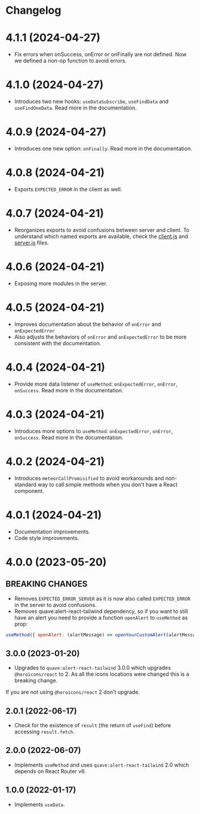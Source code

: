 # Changelog

# 4.1.1 (2024-04-27)

- Fix errors when onSuccess, onError or onFinally are not defined. Now we defined a non-op function to avoid errors.

# 4.1.0 (2024-04-27)

- Introduces two new hooks: `useDataSubscribe`, `useFindData` and `useFindOneData`. Read more in the documentation.

# 4.0.9 (2024-04-27)

- Introduces one new option: `onFinally`. Read more in the documentation.

# 4.0.8 (2024-04-21)

- Exports `EXPECTED_ERROR` in the client as well.

# 4.0.7 (2024-04-21)

- Reorganizes exports to avoid confusions between server and client. To 
  understand which named exports are available, check the 
 [client.js](./client.js) and [server.js](./server.js) files.

# 4.0.6 (2024-04-21)

- Exposing more modules in the server.

# 4.0.5 (2024-04-21)

- Improves documentation about the behavior of `onError` and `onExpectedError`
- Also adjusts the behaviors of `onError` and `onExpectedError` to be more  
  consistent with the documentation.

# 4.0.4 (2024-04-21)

- Provide more data listener of `useMethod`: `onExpectedError`, `onError`, 
  `onSuccess`. Read more in the documentation.

# 4.0.3 (2024-04-21)

- Introduces more options to `useMethod`: `onExpectedError`, `onError`, 
  `onSuccess`. Read more in the documentation.

# 4.0.2 (2024-04-21)

- Introduces `meteorCallPromisified` to avoid workarounds and non-standard 
  way to call simple methods when you don't have a React component.

# 4.0.1 (2024-04-21)

- Documentation improvements.
- Code style improvements.

# 4.0.0 (2023-05-20)

## BREAKING CHANGES

- Removes `EXPECTED_ERROR_SERVER` as it is now also called `EXPECTED_ERROR` 
  in the server to avoid confusions.
- Removes quave:alert-react-tailwind dependency, so if you want to still have an alert you need to provide a function `openAlert` to `useMethod` as prop:

```js
useMethod({ openAlert: (alertMessage) => openYourCustomAlert(alertMessage) })
```

## 3.0.0 (2023-01-20)

- Upgrades to `quave:alert-react-tailwind` 3.0.0 which upgrades `@heroicons/react` to 2. As all the icons locations were changed this is a breaking change.

If you are not using `@heroicons/react` 2 don't upgrade.

## 2.0.1 (2022-06-17)

- Check for the existence of `result` (the return of `useFind`) before accessing `result.fetch`.

## 2.0.0 (2022-06-07)

- Implements `useMethod` and uses `quave:alert-react-tailwind` 2.0 which depends on React Router v6.

## 1.0.0 (2022-01-17)

- Implements `useData`.
